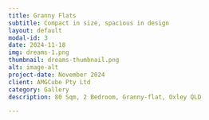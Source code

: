 ```yaml
---
title: Granny Flats
subtitle: Compact in size, spacious in design
layout: default
modal-id: 3
date: 2024-11-18
img: dreams-1.png
thumbnail: dreams-thumbnail.png
alt: image-alt
project-date: November 2024
client: AMGCube Pty Ltd
category: Gallery
description: 80 Sqm, 2 Bedroom, Granny-flat, Oxley QLD

---
```

